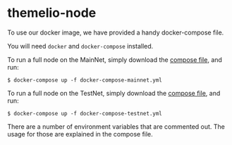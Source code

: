 # themelio-node

To use our docker image, we have provided a handy docker-compose file.

You will need `docker` and `docker-compose` installed.


To run a full node on the MainNet, simply download the [compose file](docker-compose-mainnet.yml), and run:
```
$ docker-compose up -f docker-compose-mainnet.yml
```

To run a full node on the TestNet, simply download the [compose file](docker-compose-testnet.yml), and run:
```
$ docker-compose up -f docker-compose-testnet.yml
```

There are a number of environment variables that are commented out.
The usage for those are explained in the compose file.